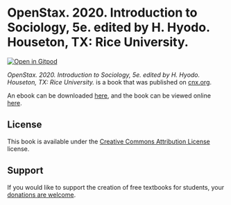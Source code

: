 # OpenStax. 2020. Introduction to Sociology, 5e. edited by H. Hyodo. Houseton, TX: Rice University.

[![Open in Gitpod](https://gitpod.io/button/open-in-gitpod.svg)](https://gitpod.io/from-referrer/)

_OpenStax. 2020. Introduction to Sociology, 5e. edited by H. Hyodo. Houseton, TX: Rice University._ is a book that was published on [cnx.org](https://cnx.org/).

An ebook can be downloaded [here](https://github.com/cnx-user-books/cnxbook-openstax-2020-introduction-to-sociology-5e-edited-by-h-hyodo-houseton-tx-rice-university/releases/latest), and the book can be viewed online [here](https://github.com/cnx-user-books/cnxbook-openstax-2020-introduction-to-sociology-5e-edited-by-h-hyodo-houseton-tx-rice-university/releases/latest).

## License
This book is available under the [Creative Commons Attribution License](./LICENSE) license.

## Support
If you would like to support the creation of free textbooks for students, your [donations are welcome](https://riceconnect.rice.edu/donation/support-openstax-banner).
